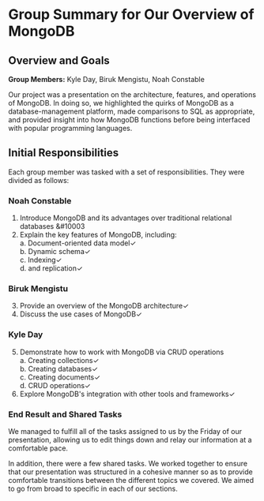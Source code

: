 # Group Summary for Our Overview of MongoDB

## Overview and Goals
__Group Members:__ Kyle Day, Biruk Mengistu, Noah Constable

Our project was a presentation on the architecture, features, and operations of MongoDB. In doing so, we highlighted the quirks of MongoDB as a database-management platform, made comparisons to SQL as appropriate, and provided insight into how MongoDB functions before being interfaced with popular programming languages.

## Initial Responsibilities
Each group member was tasked with a set of responsibilities. They were divided as follows:

### Noah Constable

1.  Introduce MongoDB and its advantages over traditional relational databases &#10003
2.  Explain the key features of MongoDB, including:<br>
   a. Document-oriented data model&#10003;<br>
   b. Dynamic schema&#10003;<br>
   c. Indexing&#10003;<br> 
   d. and replication&#10003;

### Biruk Mengistu

3.  Provide an overview of the MongoDB architecture&#10003;
4.  Discuss the use cases of MongoDB&#10003;

### Kyle Day

5.  Demonstrate how to work with MongoDB via CRUD operations<br>
    a. Creating collections&#10003;<br>
    b. Creating databases&#10003;<br>
    c. Creating documents&#10003;<br>
    d. CRUD operations&#10003;
6.  Explore MongoDB's integration with other tools and frameworks&#10003;

### End Result and Shared Tasks
We managed to fulfill all of the tasks assigned to us by the Friday of our presentation, allowing us to edit things down and relay our information at a comfortable pace.

In addition, there were a few shared tasks. We worked together to ensure that our presentation was structured in a cohesive manner so as to provide comfortable transitions between the different topics we covered. We aimed to go from broad to specific in each of our sections.

